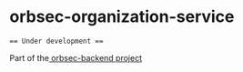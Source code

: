 # orbsec-organization-service

`== Under development ==`


Part of the[ orbsec-backend project](https://github.com/PetreVane/orbsec-backend)
